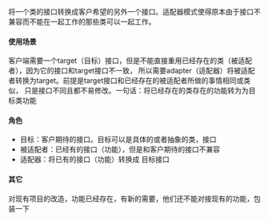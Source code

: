 将一个类的接口转换成客户希望的另外一个接口。适配器模式使得原本由于接口不兼容而不能在一起工作的那些类可以一起工作。
#### 使用场景
客户端需要一个target（目标）接口，但是不能直接重用已经存在的类（被适配者），因为它的接口和target接口不一致，
所以需要adapter（适配器）将被适配者转换为target。前提是target接口和已经存在的被适配者所做的事情相同或类似，
只是接口不同且都不易修改。一句话：将已经存在的类存在的功能转为为目标类功能
#### 角色
* 目标：客户期待的接口。目标可以是具体的或者抽象的类，接口
* 被适配者：已经有的接口（功能），但是和客户期待的接口不兼容
* 适配器：将已有的接口（功能）转换成 目标接口



#### 其它
对现有项目的改造，功能已经存在，有新的需要，他们还不能对接现有的功能，包装一下
